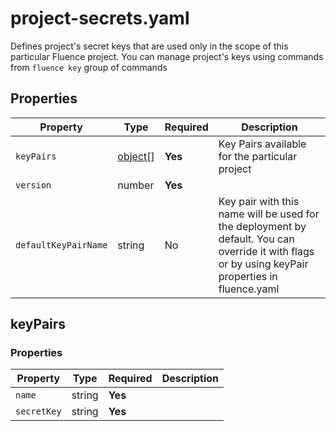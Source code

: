 # project-secrets.yaml

Defines project's secret keys that are used only in the scope of this particular Fluence project. You can manage project's keys using commands from `fluence key` group of commands

## Properties

| Property             | Type                  | Required | Description                                                                                                                                       |
|----------------------|-----------------------|----------|---------------------------------------------------------------------------------------------------------------------------------------------------|
| `keyPairs`           | [object](#keypairs)[] | **Yes**  | Key Pairs available for the particular project                                                                                                    |
| `version`            | number                | **Yes**  |                                                                                                                                                   |
| `defaultKeyPairName` | string                | No       | Key pair with this name will be used for the deployment by default. You can override it with flags or by using keyPair properties in fluence.yaml |

## keyPairs

### Properties

| Property    | Type   | Required | Description |
|-------------|--------|----------|-------------|
| `name`      | string | **Yes**  |             |
| `secretKey` | string | **Yes**  |             |

